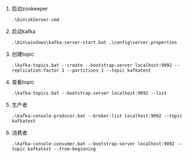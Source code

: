 1. 启动zookeeper
    ```text
    .\bin\zkServer.cmd
    ```
2. 启动kafka
    ```text
    .\bin\windows\kafka-server-start.bat .\config\server.properties
    ```
3. 创建topic
    ```text
    .\kafka-topics.bat --create --bootstrap-server localhost:9092 --replication-factor 1 --partitions 1 --topic kafkatest
    ```
4. 查看topic
    ```text
    .\kafka-topics.bat --bootstrap-server localhost:9092 --list
    ```
5. 生产者
    ```text
    .\kafka-console-producer.bat --broker-list localhost:9092 --topic kafkatest
    ```
6. 消费者
    ```text
    .\kafka-console-consumer.bat --bootstrap-server localhost:9092 --topic kafkatest --from-beginning
    ```